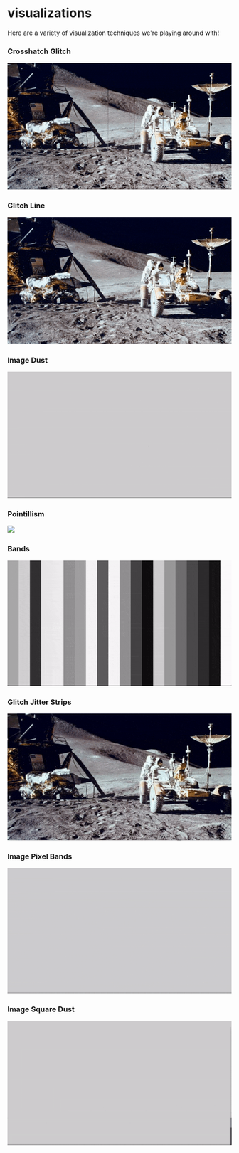 # visualizations

Here are a variety of visualization techniques we're playing around with!

### Crosshatch Glitch
![](videos/glitch-crosshatch.gif)

### Glitch Line
![](videos/glitch-line.gif)

### Image Dust
![](videos/image-dust.gif)

### Pointillism
![](videos/Pointillism.gif)

### Bands
![](videos/Bands.gif)

### Glitch Jitter Strips
![](videos/GlitchJitterStrips.gif)

### Image Pixel Bands
![](videos/ImagePixelBands.gif)

### Image Square Dust
![](videos/ImageSquareDust.gif)
